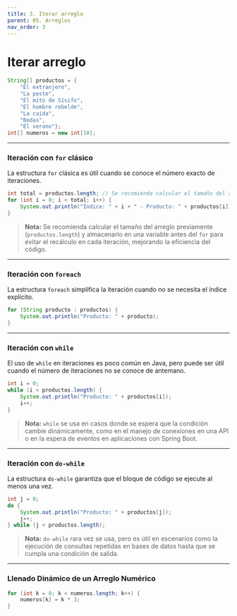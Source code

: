 ```yaml
---
title: 3. Iterar arreglo
parent: 05. Arreglos
nav_order: 3
---
```


# Iterar arreglo

```java
String[] productos = {
	"El extranjero", 
	"La peste", 
	"El mito de Sísifo", 
	"El hombre rebelde", 
	"La caída", 
	"Bodas", 
	"El verano"};
int[] numeros = new int[10];
```

---
### Iteración con `for` clásico
La estructura `for` clásica es útil cuando se conoce el número exacto de iteraciones.

```java
int total = productos.length; // Se recomienda calcular el tamaño del arreglo previamente
for (int i = 0; i < total; i++) {
    System.out.println("Índice: " + i + " - Producto: " + productos[i]);
}
```

> **Nota:** Se recomienda calcular el tamaño del arreglo previamente (`productos.length`) y almacenarlo en una variable antes del `for` para evitar el recálculo en cada iteración, mejorando la eficiencia del código.

---
### Iteración con `foreach`
La estructura `foreach` simplifica la iteración cuando no se necesita el índice explícito.

```java
for (String producto : productos) {
    System.out.println("Producto: " + producto);
}
```

---
### Iteración con `while`
El uso de `while` en iteraciones es poco común en Java, pero puede ser útil cuando el número de iteraciones no se conoce de antemano.

```java
int i = 0;
while (i < productos.length) {
    System.out.println("Producto: " + productos[i]);
    i++;
}
```

> **Nota:** `while` se usa en casos donde se espera que la condición cambie dinámicamente, como en el manejo de conexiones en una API o en la espera de eventos en aplicaciones con Spring Boot.

---
### Iteración con `do-while`

La estructura `do-while` garantiza que el bloque de código se ejecute al menos una vez.

```java
int j = 0;
do {
    System.out.println("Producto: " + productos[j]);
    j++;
} while (j < productos.length);
```

> **Nota:** `do-while` rara vez se usa, pero es útil en escenarios como la ejecución de consultas repetidas en bases de datos hasta que se cumpla una condición de salida.

---
### Llenado Dinámico de un Arreglo Numérico

```java
for (int k = 0; k < numeros.length; k++) {
    numeros[k] = k * 3;
}
```

